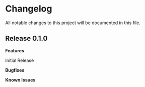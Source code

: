 # Changelog

All notable changes to this project will be documented in this file.

## Release 0.1.0

**Features**

Initial Release

**Bugfixes**

**Known Issues**
